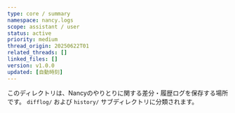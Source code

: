 ```yaml
---
type: core / summary
namespace: nancy.logs
scope: assistant / user
status: active
priority: medium
thread_origin: 20250622T01
related_threads: []
linked_files: []
version: v1.0.0
updated: [自動時刻]
---
```


このディレクトリは、Nancyのやりとりに関する差分・履歴ログを保存する場所です。
`difflog/` および `history/` サブディレクトリに分類されます。
